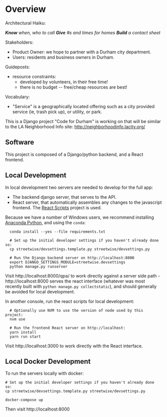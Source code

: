 Overview
========

Architectural Haiku:

___Know___ _when, who to call_
___Give___ _#s and times for homes_
___Build___ _a contact sheet_

Stakeholders:

* Product Owner: we hope to partner with a Durham city department.
* Users: residents and business owners in Durham.

Guideposts:

* resource constraints:
    * developed by volunteers, in their free time!
    * there is no budget -- free/cheap resources are best!

Vocabulary:
* "Service" is a geographically located offering such as a city provided
   service (ie, trash pick up), or utility, or park.

This is a Django project "Code for Durham" is working on that will be similar
to the LA Neighborhood Info site: http://neighborhoodinfo.lacity.org/

Software
--------

This project is composed of a Django/python backend, and a React frontend.

Local Development
-----------------

In local development two servers are needed to develop for the full app:
 * The backend django server, that serves to the API.
 * React server, that automatically assembles any changes to the javascript frontend. The [React Scripts](https://create-react-app.dev/docs/folder-structure) project is used.

Because we have a number of Windows users, we recommend installing [Anaconda Python](https://www.anaconda.com/distribution/), and using the `conda`:

      conda install --yes --file requirements.txt

      # Set up the initial developer settings if you haven't already done so:
      cp streetwise/devsettings.template.py streetwise/devsettings.py

      # Run the Django backend server on http://localhost:8000
      export DJANGO_SETTINGS_MODULE=streetwise.devsettings
      python manage.py runserver

Visit http://localhost:8000/qpa/ to work directly against a server side path -
http://localhost:8000 serves the react interface (whatever was most recently
built with `python manage.py collectstatic`), and should generally be avoided
for local development.

In another console, run the react scripts for local development:

      # Optionally use NVM to use the version of node used by this project:
      nvm use

      # Run the frontend React server on http://localhost:
      yarn install
      yarn run start

Visit http://localhost:3000 to work directly with the React interface.

Local Docker Development
-------------------------

To run the servers locally with docker:

    # Set up the initial developer settings if you haven't already done so:
    cp streetwise/devsettings.template.py streetwise/devsettings.py

    docker-compose up

Then visit http://localhost:8000

